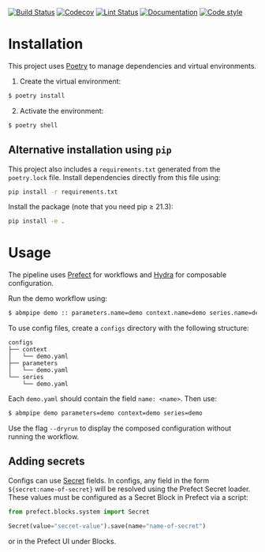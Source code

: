 [![Build Status](https://github.com/allen-cell-animated/cell-abm-pipeline/workflows/build/badge.svg)](https://github.com/allen-cell-animated/cell-abm-pipeline/actions?query=workflow%3Abuild)
[![Codecov](https://img.shields.io/codecov/c/gh/allen-cell-animated/cell-abm-pipeline?token=1S5ZKVET7T)](https://codecov.io/gh/allen-cell-animated/cell-abm-pipeline)
[![Lint Status](https://github.com/allen-cell-animated/cell-abm-pipeline/workflows/lint/badge.svg)](https://github.com/allen-cell-animated/cell-abm-pipeline/actions?query=workflow%3Alint)
[![Documentation](https://github.com/allen-cell-animated/cell-abm-pipeline/workflows/documentation/badge.svg)](https://allen-cell-animated.github.io/cell-abm-pipeline/)
[![Code style](https://img.shields.io/badge/code%20style-black-000000.svg)](https://github.com/psf/black)

# Installation

This project uses [Poetry](https://python-poetry.org/) to manage dependencies and virtual environments.

1. Create the virtual environment:

```bash
$ poetry install
```

2. Activate the environment:

```bash
$ poetry shell
```

## Alternative installation using `pip`

This project also includes a `requirements.txt` generated from the `poetry.lock` file.
Install dependencies directly from this file using:

```bash
pip install -r requirements.txt
```

Install the package (note that you need pip ≥ 21.3):

```bash
pip install -e .
```

# Usage

The pipeline uses [Prefect](https://docs.prefect.io/) for workflows and [Hydra](https://hydra.cc/docs/intro/) for composable configuration.

Run the demo workflow using:

```bash
$ abmpipe demo :: parameters.name=demo context.name=demo series.name=demo
```

To use config files, create a `configs` directory with the following structure:

```
configs
├── context
│   └── demo.yaml
├── parameters
│   └── demo.yaml
└── series
    └── demo.yaml
```

Each `demo.yaml` should contain the field `name: <name>`.
Then use:

```bash
$ abmpipe demo parameters=demo context=demo series=demo
```

Use the flag `--dryrun` to display the composed configuration without running the workflow.

## Adding secrets

Configs can use [Secret](https://docs.prefect.io/concepts/blocks/?h=secret#secret-fields) fields.
In configs, any field in the form `${secret:name-of-secret}` will be resolved using the Prefect Secret loader.
These values must be configured as a Secret Block in Prefect via a script:

```python
from prefect.blocks.system import Secret

Secret(value="secret-value").save(name="name-of-secret")
```

or in the Prefect UI under Blocks.
